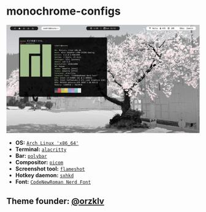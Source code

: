 # monochrome-configs
![""](screenshot.png)

- **OS:** [`Arch Linux 'x86_64'`](https://archlinux.org/)
- **Terminal:** [`alacritty`](https://github.com/alacritty/alacritty)
- **Bar:** [`polybar`](https://github.com/polybar/polybar)
- **Compositor:** [`picom`](https://github.com/yshui/picom)
- **Screenshot tool:** [`flameshot`](https://flameshot.org)
- **Hotkey daemon:** [`sxhkd`](https://github.com/baskerville/sxhkd)
- **Font:** [`CodeNewRoman Nerd Font`](https://www.nerdfonts.com/font-downloads) 

## Theme founder: [@orzklv](https://github.com/orzklv)
